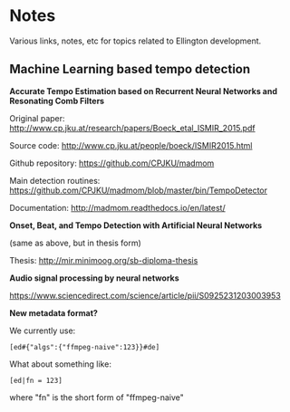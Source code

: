 # Notes

Various links, notes, etc for topics related to Ellington development. 

## Machine Learning based tempo detection

**Accurate Tempo Estimation based on Recurrent Neural Networks and Resonating Comb Filters**

Original paper: http://www.cp.jku.at/research/papers/Boeck_etal_ISMIR_2015.pdf

Source code: http://www.cp.jku.at/people/boeck/ISMIR2015.html

Github repository: https://github.com/CPJKU/madmom

Main detection routines: https://github.com/CPJKU/madmom/blob/master/bin/TempoDetector

Documentation: http://madmom.readthedocs.io/en/latest/

**Onset, Beat, and Tempo Detection with Artificial Neural Networks**

(same as above, but in thesis form)

Thesis: http://mir.minimoog.org/sb-diploma-thesis

**Audio signal processing by neural networks**

https://www.sciencedirect.com/science/article/pii/S0925231203003953

**New metadata format?**

We currently use:

    [ed#{"algs":{"ffmpeg-naive":123}}#de]

What about something like:

    [ed|fn = 123]

where "fn" is the short form of "ffmpeg-naive"